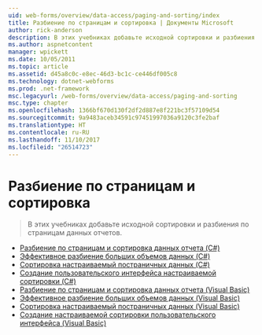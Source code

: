 ```yaml
---
uid: web-forms/overview/data-access/paging-and-sorting/index
title: Разбиение по страницам и сортировка | Документы Microsoft
author: rick-anderson
description: В этих учебниках добавьте исходной сортировки и разбиения по страницам данных отчетов.
ms.author: aspnetcontent
manager: wpickett
ms.date: 10/05/2011
ms.topic: article
ms.assetid: d45a8c0c-e8ec-46d3-bc1c-ce446df005c8
ms.technology: dotnet-webforms
ms.prod: .net-framework
msc.legacyurl: /web-forms/overview/data-access/paging-and-sorting
msc.type: chapter
ms.openlocfilehash: 1366bf670d130f2df2d887e8f221bc3f57109d54
ms.sourcegitcommit: 9a9483aceb34591c97451997036a9120c3fe2baf
ms.translationtype: HT
ms.contentlocale: ru-RU
ms.lasthandoff: 11/10/2017
ms.locfileid: "26514723"
---
```

<a name="paging-and-sorting"></a>Разбиение по страницам и сортировка
====================
> В этих учебниках добавьте исходной сортировки и разбиения по страницам данных отчетов.


- [Разбиение по страницам и сортировка данных отчета (C#)](paging-and-sorting-report-data-cs.md)
- [Эффективное разбиение больших объемов данных (C#)](efficiently-paging-through-large-amounts-of-data-cs.md)
- [Сортировка настраиваемый постраничных данных (C#)](sorting-custom-paged-data-cs.md)
- [Создание пользовательского интерфейса настраиваемой сортировки (C#)](creating-a-customized-sorting-user-interface-cs.md)
- [Разбиение по страницам и сортировка данных отчета (Visual Basic)](paging-and-sorting-report-data-vb.md)
- [Эффективное разбиение больших объемов данных (Visual Basic)](efficiently-paging-through-large-amounts-of-data-vb.md)
- [Сортировка настраиваемый постраничных данных (Visual Basic)](sorting-custom-paged-data-vb.md)
- [Создание настраиваемой сортировки пользовательского интерфейса (Visual Basic)](creating-a-customized-sorting-user-interface-vb.md)
